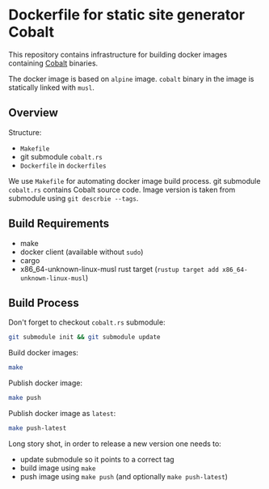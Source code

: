 # Dockerfile for static site generator Cobalt

This repository contains infrastructure for building docker images
containing [Cobalt](https://github.com/cobalt-org/cobalt.rs) binaries.

The docker image is based on `alpine` image. `cobalt` binary in the
image is statically linked with `musl`.

## Overview

Structure:

* `Makefile`
* git submodule `cobalt.rs`
* `Dockerfile` in `dockerfiles`

We use `Makefile` for automating docker image build process. git
submodule `cobalt.rs` contains Cobalt source code. Image version is
taken from submodule using `git descrbie --tags`.

## Build Requirements

* make
* docker client (available without `sudo`)
* cargo
* x86_64-unknown-linux-musl rust target (`rustup target add x86_64-unknown-linux-musl`)

## Build Process

Don't forget to checkout `cobalt.rs` submodule:

```sh
git submodule init && git submodule update
```

Build docker images:

```sh
make
```

Publish docker image:

```sh
make push
```

Publish docker image as `latest`:

```sh
make push-latest
```

Long story shot, in order to release a new version one needs to:

* update submodule so it points to a correct tag
* build image using `make`
* push image using `make push` (and optionally `make push-latest`)

